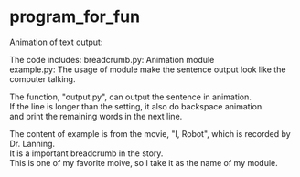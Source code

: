 # program_for_fun

Animation of text output:

The code includes:
breadcrumb.py: Animation module  
example.py: The usage of module make the sentence output look like the computer talking.   

The function, "output.py", can output the sentence in animation.  
If the line is longer than the setting, it also do backspace animation  
and print the remaining words in the next line.  

The content of example is from the movie, "I, Robot", which is recorded by Dr. Lanning.  
It is a important breadcrumb in the story.  
This is one of my favorite moive, so I take it as the name of my module.  

